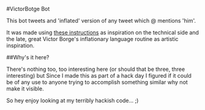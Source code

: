 #VictorBotge Bot

This bot tweets and 'inflated' version of any tweet which @ mentions 'him'. 

It was made using [these instructions](https://github.com/dariusk/examplebot) as inspiration on the technical side and the late, great Victor Borge's inflationary language routine as artistic inspiration.

##Why's it here? 

There's nothing too, too interesting here (or should that be three, three interesting) but Since I made this as part of a hack day I figured if it could be of any use to anyone trying to accomplish something similar why not make it visible.

So hey enjoy looking at my terribly hackish code... ;) 
